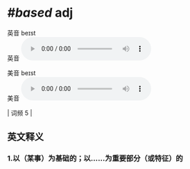 # ***\#based*** adj
英音 beɪst  
英音
<audio src="./media/based1_AAC.aac" controls="controls"></audio>

美音 beɪst  
美音
<audio src="./media/based2_AAC.aac" controls="controls"></audio>



| 词频 5 |  

英文释义
---
### 1.**以（某事）为基础的；以……为重要部分（或特征）的**  



